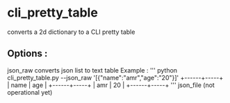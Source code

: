# cli_pretty_table
 converts a 2d dictionary to a CLI pretty table 
## Options : 
json_raw converts json list to text table 
    Example : 
    '''
        python cli_pretty_table.py --json_raw '[{"name":"amr","age":"20"}]'
        +------+-----+
        | name | age |
        +------+-----+
        | amr  | 20  |
        +------+-----+
    '''
json_file (not operational yet)
